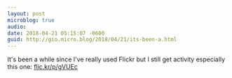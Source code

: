```yaml
---
layout: post
microblog: true
audio: 
date: 2018-04-21 05:15:07 -0600
guid: http://gio.micro.blog/2018/04/21/its-been-a.html
---
```

It's been a while since I've really used Flickr but I still get activity especially this one: [flic.kr/p/gVUEc](https://flic.kr/p/gVUEc)

